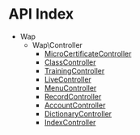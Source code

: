 API Index
=========

* Wap
    * Wap\Controller
        * [MicroCertificateController](Wap-Controller-MicroCertificateController.md)
        * [ClassController](Wap-Controller-ClassController.md)
        * [TrainingController](Wap-Controller-TrainingController.md)
        * [LiveController](Wap-Controller-LiveController.md)
        * [MenuController](Wap-Controller-MenuController.md)
        * [RecordController](Wap-Controller-RecordController.md)
        * [AccountController](Wap-Controller-AccountController.md)
        * [DictionaryController](Wap-Controller-DictionaryController.md)
        * [IndexController](Wap-Controller-IndexController.md)

